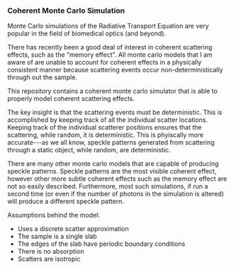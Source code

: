 ### Coherent Monte Carlo Simulation

Monte Carlo simulations of the Radiative Transport Equation are very popular in
the field of biomedical optics (and beyond).

There has recently been a good deal of interest in coherent scattering effects,
such as the "memory effect".  All monte carlo models that I am aware of are
unable to account for coherent effects in a physically consistent manner because
scattering events occur non-deterministically through out the sample.

This repository contains a coherent monte carlo simulator that is able to
properly model coherent scattering effects.

The key insight is that the scattering events must be deterministic.  This is
accomplished by keeping track of all the individual scatter locations.  Keeping
track of the individual scatterer positions ensures that the scattering, while
random, it is deterministic.  This is phyiscally more accurate---as we all know,
speckle patterns generated from scattering through a static object, while
random, are deterministic.

There are many other monte carlo models that are capable of producing speckle
patterns.  Speckle patterns are the most visible coherent effect, however other
more subtle coherent effects such as the memory effect are not so easily
described.  Furthermore, most such simulations, if run a second time (or even if
the number of photons in the simulation is altered) will produce a different
speckle pattern.

Assumptions behind the model:
* Uses a discrete scatter approximation
* The sample is a single slab
* The edges of the slab have periodic boundary conditions
* There is no absorption
* Scatters are isotropic

